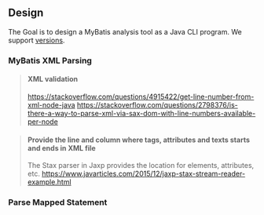 ## Design

The Goal is to design a MyBatis analysis tool as a Java CLI program.
We support [versions](Support.md).

### MyBatis XML Parsing


> #### XML validation 
> 
>https://stackoverflow.com/questions/4915422/get-line-number-from-xml-node-java
>https://stackoverflow.com/questions/2798376/is-there-a-way-to-parse-xml-via-sax-dom-with-line-numbers-available-per-node

> #### Provide **the line and column** where tags, attributes and texts starts and ends in XML file
>
>The Stax parser in Jaxp provides the location for elements, attributes, etc.
>https://www.javarticles.com/2015/12/jaxp-stax-stream-reader-example.html

### Parse Mapped Statement

